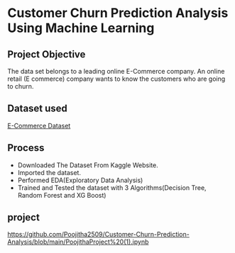 # Customer Churn Prediction Analysis Using Machine Learning
## Project Objective
The data set belongs to a leading online E-Commerce company. An online retail (E commerce) company wants to know the customers who are going to churn.

## Dataset used
<a href=https://github.com/Poojitha2509/Customer-Churn-Prediction-Analysis/blob/main/E%20Commerce%20Dataset.xlsx>E-Commerce Dataset</a>

## Process
- Downloaded The Dataset From Kaggle Website.
- Imported the dataset.
- Performed EDA(Exploratory Data Analysis)
- Trained and Tested the dataset with 3 Algorithms(Decision Tree, Random Forest and XG Boost)

## project
https://github.com/Poojitha2509/Customer-Churn-Prediction-Analysis/blob/main/PoojithaProject%20(1).ipynb
